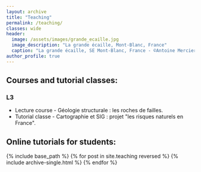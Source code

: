 ```yaml
---
layout: archive
title: "Teaching"
permalink: /teaching/
classes: wide
header:
  image: /assets/images/grande_ecaille.jpg
  image_description: "La grande écaille, Mont-Blanc, France"
  caption: "La grande écaille, SE Mont-Blanc, France - ©Antoine Mercier"
author_profile: true
---
```


## Courses and tutorial classes: 

### L3
* Lecture course - Géologie structurale : les roches de failles.
* Tutorial classe - Cartographie et SIG : projet "les risques naturels en France".

## Online tutorials for students: 
{% include base_path %}
{% for post in site.teaching reversed %}
  {% include archive-single.html %}
{% endfor %}
